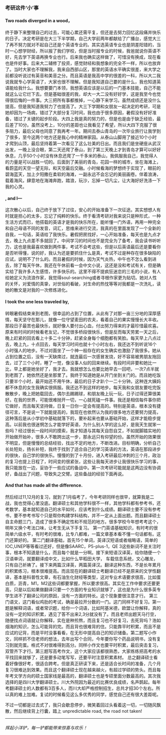 ### 考研这件‘小’事

#### Two roads diverged in a wood，

  终于静下来整理自己的过去，可能心累还需平复，但还是去努力回忆这段痛并快乐的日子。决定考研是在大三下半学期，自己大学前两年都献给了广播台，感觉大三了再不努力就对不起自己还是个英语专业的。其实选英语专业也是阴差阳错的，当时一心想学财经，所以报了我们学校，但是当时报专业的时候，我爸就说你英语不好，先去学下英语再换专业也行。后来我也确实这样做了，可惜没有换成，现在看也是件好事。后来大二辅修了投资，感觉财经和我想象的完全不一样，所以也放弃了。当时大家也不理解我，我来自西部山区，那里的英语水平确实很差，来大学之前都没听说过有英音和美音之分。而且英语是我高中学的很差的一科，所以大二我说我就专心学英语了，大家也很不理解。但是我知道自己要的是什么，我也知道英语能给我什么。我想要要门本领，我想英语应该是以后的一门基本技能，自己不能就这么让它烂下去。但是基础很差的我，却大一大二没有好好学，这是我至今也觉得很后悔的一件事。大三把所有事都推掉，一心静下来学习。虽然成绩还是没什么提高，但是我知道我努力了也提高了。大三下学期和女朋友一起决定的考研，可是她却因为一场病，错过了大部分复习时间，我也由于很多原因，暑假没有好好准备，错过了关键的起步阶段。大四上我是真的努力的，但是也是由于缺乏经验，最后差了10分。虽然没考上，10分的差距也让我看见了希望，所以大四下克服了很多阻力，最后父母也同意了我再考一年。期间去泰山青岛的一次毕业旅行让我学到了很多，至今这两个地方还是我心中的精神家园。从泰山山脚用了接近10个小时才爬到山顶，最后坚持着第一次看见了这么壮美的日出。而且我们是坐硬座从武汉出发，一晚上没合眼，第二天还爬了泰山，到了第三天晚上才到青岛才算可以好好休息，几乎50个小时没有休息还爬了一千多米的泰山，我佩服我自己，我觉得人的力量是可以战胜一切的。后面到了美丽的青岛，花园一样的城市，坐在海滩上，看蔚蓝的天空一望无际，和天空最后交融。小时候看海的梦想终于实现了，眼前的碧海蓝天，加上夕阳撒在柔软的海滩，一副永远不会忘记的美丽画卷。伴着浪涛，载着海风，肆意地在海滩奔跑，踏浪，玩沙，忘掉一切凡尘，让大海好好洗涤一下我的心灵。

#### , and I—

这次散心以后，自己终于放下了过往，安心的开始准备下一次征途。其实想想人有时就是担心的太多，忘记了纯粹的快乐。终于看清考研对我来说只是种形式，一种生活方式而已，他搭载的英语才是我的快乐所在，能听懂一门外语，再用一种完全和自己母语不同的发音，词汇，思维来进行交流，我真的在里面发现了一个全新的自我，一句话，英语给了我快乐。暑假把房找好，一心开始准备，每天也是九点才去，晚上九点差不多就回了。中间学习的时间也不是完全为了备考，我会读书听听力，这也是我最喜欢做到两件事，考试不会考这些，但是以后英语最后还是要看你是否听得懂，说的好，我认为还是要抓住什么是真，考试不过是种存在很多缺陷的应试，说明不了什么的。而且暑假的时候，因为天气炎热，中午也不怎么看到进去，除了每天午休，我还在午休前看一会中文小说，这还是没和考试有关，但是确实给了我许多人生感悟，许多快乐的。这里不得不提疯狂迷恋的三毛的小说，有人给她定义为流浪作家，我觉得soul-searching或者寻根作家更为贴切。她对人性的关怀，对爱情的真挚，对世俗的看破，对生命的热忱等等对我都是一次洗礼，读她的散文是对我的一次修炼进化。

#### I took the one less traveled by,

转眼暑假结束来到老图，很幸运的占到了位置，从此有了对那一亩三分地的深厚感情，每天坚守在那儿，就像一位守望麦田的农夫，看着自己的果实慢慢长大丰收。那段日子最苦也最快乐，就好像人要付出心血，付出努力得来的才最珍惜最欢喜。原来有时间的时候看老友记，不觉很多桥段很快乐，但是反而每天劳累一天之后，晚上赶紧的回去看上十多二十分钟，赶紧全身每个细胞都有笑脸。每天早上八点过去，晚上九，十点回去，每天学习时间也就十个小时左右，我还达不到听说16个小时强人的地步。不过对面坐了一个神一般存在的女生确实也激励了我很多。她从占到位置之后，没有一天缺席过，就连最后一次感冒发烧，好不容易被男朋友拖回去，过了三个小时，睡了一觉，像没事人似的回来继续。有段时间非要和她比一比，早上都是她坐好了，我才去。我就想怎么也要比她早去一回吧，一次7点半就到老图了，她依然还是坐那里了。我终于知道她是从开门坐到关门的。而且她吃饭只要半个小时，最开始还不用午休，最后的日子才趴个一二十分钟。这种连大姨妈都不休息的女生我确实很佩服。我还达不到这样的地步。每天我和女朋友要吃完饭散散步，晚上把她载回去，偶尔去踢踢球，和朋友晚上玩一玩，日子过得还算很美好。在我的世界，可能很难抛开一切，一心就死磕一件事。我还是相信每件事你把它做好，而且每天坚持做，日复一日你一定会有提高的。特别是英语，根本没有捷径可言，不是说一下就能提高的，我现在也依然认为我的很多地方还要努力提高，这种落后是从小学初中基础就落下的，要补起来也要从基础开始，这样才能稳步提高。以前我也很迷惘怎么才能学好英语，为什么别人学的这么好，是我天生就笨一些吗？经过很长一段时间的摸索，我才知道与其每天自怨自艾，不如就脚踏实地的开始做开始补，很多人不敢跨出这一步，那永远只有仰望的份。虽然开始的效果很不明显，但是慢慢的总结经验，找出不足的地方，不断改进。目标明确，分析自己长处短处，扬长补短，我终于找到了适合自己的学习英语的方法，英语在那段进步的很快，自己学的很快乐。慢慢的到了十月份，进入考研最后冲刺的三个月，政治的复习也提上日程了，时间变的很紧张，这些让我每天进步让我很快乐学习的事，我只能放在一边，妥协于一些应试的备战中。第一次考研可能就是这两边没有协调好，备战出了问题，导致失之交臂。这些备战的经验下面再说。

#### And that has made all the difference.

然后经过11,12月的复习，就到了1月临考了，今年考研同样也很早，就算我是二战，我也觉得心里没底。翻译硕士和其他学科很不一样，其他学科都有参考书，还考数学，基本就知道自己的水平如何，应该考到什么成绩。翻译硕士要不没有参考书，要不参考书写个只是帮你构建学科结构，并不一定从上面出题。而且翻译硕士自主命题三门，造成了很多不确定性和不规范的地方。很多学校今年想考考这个，明年又换个考法口味，让考生无从下手复习。
第一门英语基础知识，有时考的很简单六级水平，有时考的很难，比专八都难，一篇文章基本看不懂一句话都有。这门还算好的。
第二门翻译基础，首先15个单词，英译汉短语或者缩略语，简单的IOC,UNEP等等看过还好，但是像SAARC，P5-plus-1，QE 3这些新词不是关注时事，根本不知道是什么，而且每个就是一分啊。接下来短语汉译英，给你随便一个汉语单词，就要翻译成中文，比如什么早稻田大学， 车载信息系统，文心雕龙，只有自己祈祷了。接下来两篇汉译英，两篇英译汉。翻译这种东西，不是长年累月的积累练习，根本很难提高。而且现在的翻译硕士考翻译已经不是原来的文学性翻译，基本是科普性文章，有石油生化财经等类型，这对专业术语要求很高，比如蛋白质，沥青，M1，M2这些词都要掌握，所以要求很高。其实在工作中要求还要更高，只是以后如果做翻译只要一个方面的专业知识就够了，这也是为什么很多英专学生进不了翻译公司的原因，没有一方面的特长。这个现象要很注意才行。
第三门语文，这门看似鸡肋的考试，确是最拉开分数的一门。这门同样不好复习。第一题是解释词语，或者常识题，给你一个词语，比如阿基米德，欧盟让你解释，真的没有一定的知识积累，遇见了答不出来2,3分就没有了。而且老师出题天马行空，随便找点词语就让你解释，实在是种煎熬，而且复习也不好复习，去死背吗？浩如烟海的知识，怎么可能背的完。而且背也很难背的住。只能靠平时积累，而且不是应试的记背，而是平时没事看看，在无形中提高自己的知识储备。第二题写小作文，同样抓不住老师的想法，去年出写个合同，今年要你写个药品说明书，没有复习到就完蛋。格式不对很难得到高分。同样小作文也要平时积累，最后突击复习，双管齐下才行。第三题写高考作文，这个大家应该都很熟悉，大家练练把高考的水平找回来就够了，还是要多动笔写写，还要平时注意积累素材。
总之翻译硕士看着好像很好考，很适合跨考。但是真正研读下来，还是适合长时间的准备，几个月复习很难达到效果。而且这个翻译硕士现在越来越火，有超过学硕的势头。而且每年考文学方向的硕士国家线是最高的，翻译硕士也是专硕里面分数最高的。其次我选择的是四川大学翻译硕士。川大外院因为最近的比赛优良成绩，名声鹊起。每年考翻译硕士的人数都有3百多人，而川大却严格控制招生，总共才招30个左右。所以真的难上加难。复试的时候看见这么多优秀的同学，感觉自己还有很大差距呢。

不过一切都是过去式了，我只会歇息停步，微笑着回过头看着这一切，一切随风飘散，然后继续背上行囊，踏上 unpredictable road, the road not taken!

------

###### 挥起小洋铲，每一铲都能带来惊喜与欢乐！